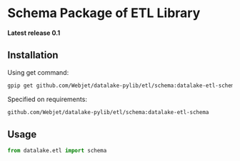 # Schema Package of ETL Library

**Latest release 0.1**
## Installation

Using get command:

```bash
gpip get github.com/Webjet/datalake-pylib/etl/schema:datalake-etl-schema
```

Specified on requirements:

```bash
github.com/Webjet/datalake-pylib/etl/schema:datalake-etl-schema
```

## Usage

```python
from datalake.etl import schema
```